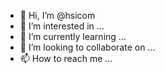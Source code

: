 - 👋 Hi, I’m @hsicom
- 👀 I’m interested in ...
- 🌱 I’m currently learning ...
- 💞️ I’m looking to collaborate on ...
- 📫 How to reach me ...

<!---
hsicom/hsicom is a ✨ special ✨ repository because its `README.md` (this file) appears on your GitHub profile.
You can click the Preview link to take a look at your changes.
--->

